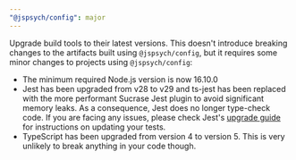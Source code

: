 ```yaml
---
"@jspsych/config": major
---
```


Upgrade build tools to their latest versions. This doesn't introduce breaking changes to the artifacts built using `@jspsych/config`, but it requires some minor changes to projects using `@jspsych/config`:

- The minimum required Node.js version is now 16.10.0
- Jest has been upgraded from v28 to v29 and ts-jest has been replaced with the more performant Sucrase Jest plugin to avoid significant memory leaks. As a consequence, Jest does no longer type-check code. If you are facing any issues, please check Jest's [upgrade guide](https://jestjs.io/docs/upgrading-to-jest29) for instructions on updating your tests.
- TypeScript has been upgraded from version 4 to version 5. This is very unlikely to break anything in your code though.
